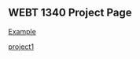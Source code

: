 ## WEBT 1340 Project Page

<a href="example/index.html" target="_blank">Example</a><br>

<a href="project1/index.html" target="_blank">project1</a><br>